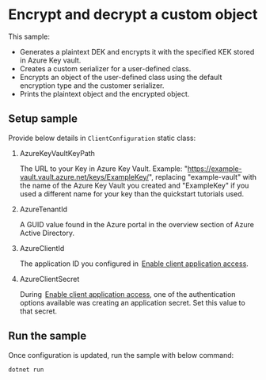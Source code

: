 # Encrypt and decrypt a custom object

This sample:
- Generates a plaintext DEK and encrypts it with the specified KEK stored in Azure Key vault.
- Creates a custom serializer for a user-defined class.
- Encrypts an object of the user-defined class using the default encryption type and the customer serializer.
- Prints the plaintext object and the encrypted object.

## Setup sample

Provide below details in `ClientConfiguration` static class:

1. AzureKeyVaultKeyPath 

   The URL to your Key in Azure Key Vault. Example: "https://example-vault.vault.azure.net/keys/ExampleKey/", replacing "example-vault" with the name of the Azure Key Vault you created and "ExampleKey" if you used a different name for your key than the quickstart tutorials used.

2. AzureTenantId

   A GUID value found in the Azure portal in the overview section of Azure Active Directory.

3. AzureClientId

   The application ID you configured in  [Enable client application access]().

4. AzureClientSecret

    During  [Enable client application access](), one of the authentication options available was creating an application secret. Set this value to that secret.

## Run the sample

Once configuration is updated, run the sample with below command:

```
dotnet run
```
